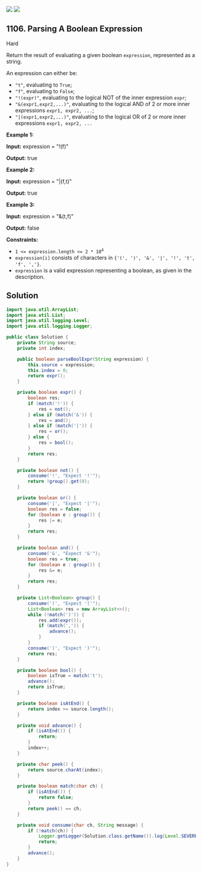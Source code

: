[![](https://img.shields.io/github/stars/javadev/LeetCode-in-Java?label=Stars&style=flat-square)](https://github.com/javadev/LeetCode-in-Java)
[![](https://img.shields.io/github/forks/javadev/LeetCode-in-Java?label=Fork%20me%20on%20GitHub%20&style=flat-square)](https://github.com/javadev/LeetCode-in-Java/fork)

## 1106\. Parsing A Boolean Expression

Hard

Return the result of evaluating a given boolean `expression`, represented as a string.

An expression can either be:

*   `"t"`, evaluating to `True`;
*   `"f"`, evaluating to `False`;
*   `"!(expr)"`, evaluating to the logical NOT of the inner expression `expr`;
*   `"&(expr1,expr2,...)"`, evaluating to the logical AND of 2 or more inner expressions `expr1, expr2, ...`;
*   `"|(expr1,expr2,...)"`, evaluating to the logical OR of 2 or more inner expressions `expr1, expr2, ...`

**Example 1:**

**Input:** expression = "!(f)"

**Output:** true

**Example 2:**

**Input:** expression = "\|(f,t)"

**Output:** true

**Example 3:**

**Input:** expression = "&(t,f)"

**Output:** false

**Constraints:**

*   <code>1 <= expression.length <= 2 * 10<sup>4</sup></code>
*   `expression[i]` consists of characters in `{'(', ')', '&', '|', '!', 't', 'f', ','}`.
*   `expression` is a valid expression representing a boolean, as given in the description.

## Solution

```java
import java.util.ArrayList;
import java.util.List;
import java.util.logging.Level;
import java.util.logging.Logger;

public class Solution {
    private String source;
    private int index;

    public boolean parseBoolExpr(String expression) {
        this.source = expression;
        this.index = 0;
        return expr();
    }

    private boolean expr() {
        boolean res;
        if (match('!')) {
            res = not();
        } else if (match('&')) {
            res = and();
        } else if (match('|')) {
            res = or();
        } else {
            res = bool();
        }
        return res;
    }

    private boolean not() {
        consume('!', "Expect '!'");
        return !group().get(0);
    }

    private boolean or() {
        consume('|', "Expect '|'");
        boolean res = false;
        for (boolean e : group()) {
            res |= e;
        }
        return res;
    }

    private boolean and() {
        consume('&', "Expect '&'");
        boolean res = true;
        for (boolean e : group()) {
            res &= e;
        }
        return res;
    }

    private List<Boolean> group() {
        consume('(', "Expect '('");
        List<Boolean> res = new ArrayList<>();
        while (!match(')')) {
            res.add(expr());
            if (match(',')) {
                advance();
            }
        }
        consume(')', "Expect ')'");
        return res;
    }

    private boolean bool() {
        boolean isTrue = match('t');
        advance();
        return isTrue;
    }

    private boolean isAtEnd() {
        return index >= source.length();
    }

    private void advance() {
        if (isAtEnd()) {
            return;
        }
        index++;
    }

    private char peek() {
        return source.charAt(index);
    }

    private boolean match(char ch) {
        if (isAtEnd()) {
            return false;
        }
        return peek() == ch;
    }

    private void consume(char ch, String message) {
        if (!match(ch)) {
            Logger.getLogger(Solution.class.getName()).log(Level.SEVERE, () -> message);
            return;
        }
        advance();
    }
}
```